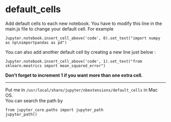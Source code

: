 # default_cells

Add default cells to each new notebook. You have to modify this line in the main.js file to change your default cell. For example

`Jupyter.notebook.insert_cell_above('code', 0).set_text("import numpy as np\nimportpandas as pd")`


You can also add another default cell by creating a new line just below :

`Jupyter.notebook.insert_cell_above('code', 1).set_text("from sklearn.meatrics import mean_squared_error")`

**Don't forget to increment 1 if you want more than one extra cell.**

---

Put me in `/usr/local/share/jupyter/nbextensions/default_cells` in Mac OS.  
You can search the path by

```
from jupyter_core.paths import jupyter_path
jupyter_path()
```
